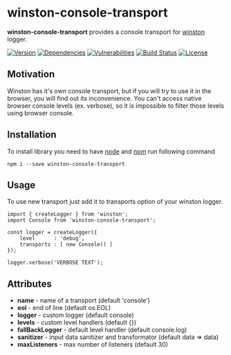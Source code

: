 # winston-console-transport
**winston-console-transport** provides a console transport for [winston](https://github.com/winstonjs/winston) logger.


[![Version][badge-vers]][npm]
[![Dependencies][badge-deps]][npm]
[![Vulnerabilities][badge-vuln]](https://snyk.io/)
[![Build Status][badge-tests]][travis]
[![License][badge-lic]][github]

## Motivation
Winston has it's own console transport, but if you will try to use it in the browser, you will find out its inconvenience. You can't access native browser console levels (ex. verbose), so it is impossible to filter those levels using browser console.

## Installation

To install library you need to have [node](https://nodejs.org) and [npm](https://www.npmjs.com) run following command
```
npm i --save winston-console-transport
```

## Usage
To use new transport just add it to transports option of your winston logger.

```
import { createLogger } from 'winston';
import Console from 'winston-console-transport';

const logger = createLogger({
    level      : 'debug',
    transports : [ new Console() ]
});

logger.verbose('VERBOSE TEXT');

```

## Attributes

* **name** - name of a transport (default 'console')
* **eol** - end of line (default os.EOL)
* **logger** - custom logger (default console)
* **levels** - custom level handlers (default {})
* **fallBackLogger** - default level handler (default console.log)
* **sanitizer** - input data sanitizer and transformator (default data => data)
* **maxListeners** - max number of listeners (default 30)

[npm]: https://www.npmjs.com/package/winston-console-transport
[github]: https://github.com/pustovitDmytro/winston-console-transport
[travis]: https://travis-ci.org/pustovitDmytro/winston-console-transport
[badge-deps]: https://img.shields.io/david/pustovitDmytro/winston-console-transport.svg
[badge-tests]: https://img.shields.io/travis/pustovitDmytro/winston-console-transport.svg
[badge-vuln]: https://img.shields.io/snyk/vulnerabilities/npm/winston-console-transport.svg?style=popout
[badge-vers]: https://img.shields.io/npm/v/winston-console-transport.svg
[badge-lic]: https://img.shields.io/github/license/pustovitDmytro/winston-console-transport.svg